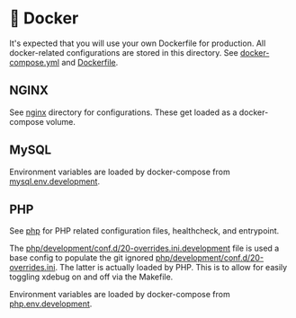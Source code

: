 # &#128011; Docker

It's expected that you will use your own Dockerfile for production. All docker-related configurations are stored
in this directory. See [docker-compose.yml](docker-compose.yml) and [Dockerfile](Dockerfile).

## NGINX

See [nginx](nginx) directory for configurations. These get loaded as a docker-compose volume.

## MySQL

Environment variables are loaded by docker-compose from [mysql.env.development](mysql.env.development).

## PHP

See [php](php) for PHP related configuration files, healthcheck, and entrypoint.

The [php/development/conf.d/20-overrides.ini.development](php/development/conf.d/20-overrides.ini.development) file is
used a base config to populate the git ignored
[php/development/conf.d/20-overrides.ini](php/development/conf.d/20-overrides.ini). The latter is actually loaded
by PHP. This is to allow for easily toggling xdebug on and off via the Makefile.

Environment variables are loaded by docker-compose from [php.env.development](php.env.development).
